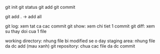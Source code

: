 git init
git status
git add
git commit

git add . -> add all

git log: xem tat ca cac commit
git show: xem chi tiet 1 commit
git diff: xem su thay doi cua 1 file

working directory: nhung file bi modified se o day
staging area: nhung file da dc add (mau xanh)
git repository: chua cac file da dc commit